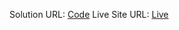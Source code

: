 Solution URL: [Code](https://github.com/C25A3/Newsletter-sign-up-form)
Live Site URL: [Live](https://c25a3.github.io/Newsletter-sign-up-form/)
